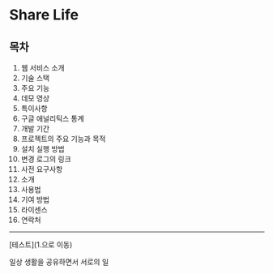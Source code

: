 # Share Life

## 목차
1. 웹 서비스 소개
2. 기술 스택
3. 주요 기능
4. 데모 영상
5. 특이사항
6. 구글 애널리틱스 통계
7. 개발 기간
8. 프로젝트의 주요 기능과 목적
9. 설치 실행 방법
10. 변경 로그의 링크
11. 사전 요구사항
12. 소개
13. 사용법
14. 기여 방법
15. 라이센스
16. 연락처

***

[테스트](1.으로 이동)

일상 생활을 공유하면서 서로의 일
